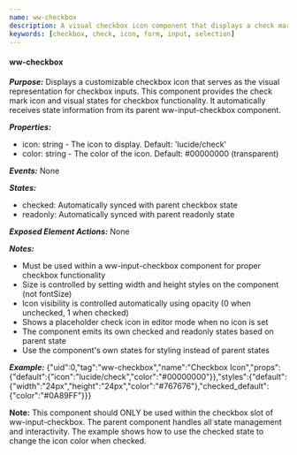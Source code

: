 ```yaml
---
name: ww-checkbox
description: A visual checkbox icon component that displays a check mark. Must be used within ww-input-checkbox for proper functionality
keywords: [checkbox, check, icon, form, input, selection]
---
```


#### ww-checkbox

***Purpose:***
Displays a customizable checkbox icon that serves as the visual representation for checkbox inputs. This component provides the check mark icon and visual states for checkbox functionality. It automatically receives state information from its parent ww-input-checkbox component.

***Properties:***
- icon: string - The icon to display. Default: 'lucide/check'
- color: string - The color of the icon. Default: #00000000 (transparent)

***Events:***
None

***States:***
- checked: Automatically synced with parent checkbox state
- readonly: Automatically synced with parent readonly state

***Exposed Element Actions:***
None

***Notes:***
- Must be used within a ww-input-checkbox component for proper checkbox functionality
- Size is controlled by setting width and height styles on the component (not fontSize)
- Icon visibility is controlled automatically using opacity (0 when unchecked, 1 when checked)
- Shows a placeholder check icon in editor mode when no icon is set
- The component emits its own checked and readonly states based on parent state
- Use the component's own states for styling instead of parent states

***Example:***
<elements>
{"uid":0,"tag":"ww-checkbox","name":"Checkbox Icon","props":{"default":{"icon":"lucide/check","color":"#00000000"}},"styles":{"default":{"width":"24px","height":"24px","color":"#767676"},"checked_default":{"color":"#0A89FF"}}}
</elements>

**Note:** This component should ONLY be used within the checkbox slot of ww-input-checkbox. The parent component handles all state management and interactivity. The example shows how to use the checked state to change the icon color when checked.
